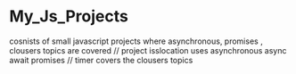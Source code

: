 # My_Js_Projects
cosnists of small javascript projects where asynchronous, promises , clousers topics are covered
 //
 project isslocation uses asynchronous async await promises 
 //
 timer covers the clousers topics 
